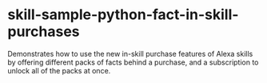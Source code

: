 # skill-sample-python-fact-in-skill-purchases
Demonstrates how to use the new in-skill purchase features of Alexa skills by offering different packs of facts behind a purchase, and a subscription to unlock all of the packs at once.
